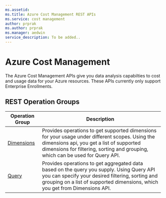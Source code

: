 ```yaml
---
ms.assetid:
ms.title: Azure Cost Management REST APIs
ms.service: cost management
author: prprak
ms.author: prprak
ms.manager: aedwin
service_description: To be added..
---
```



# Azure Cost Management

The Azure Cost Management APIs give you data analysis capabilties to cost and usage data for your Azure resources. These APIs currently only support Enterprise Enrollments.


## REST Operation Groups

| Operation Group | Description |
|-----------------|-------------|
| [Dimensions](xref:management.azure.com.costmanagement.dimensions) | Provides operations to get supported dimensions for your usage under different scopes. Using the dimensions api, you get a list of supported dimensions for filtering, sorting and grouping, which can be used for Query API.
  [Query](xref:management.azure.com.costmanagement.query) | Provides operations to get aggregated data based on the query you supply. Using Query API you can specify your desired filtering, sorting and grouping on a list of supported dimensions, which you get from Dimensions API.

